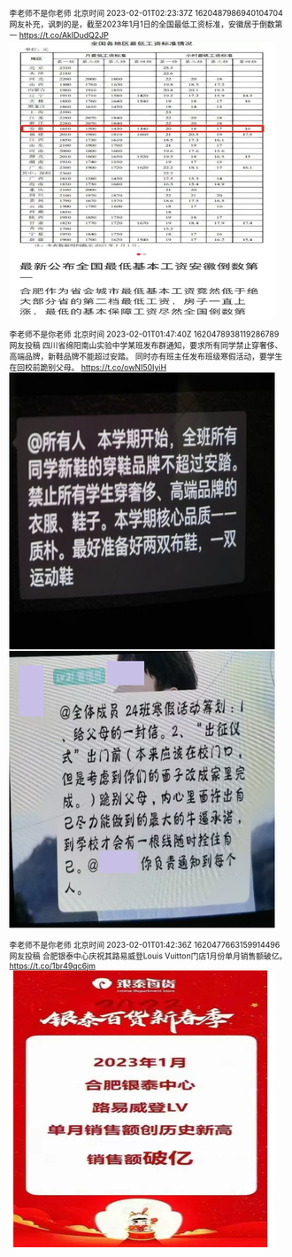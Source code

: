 李老师不是你老师 北京时间 2023-02-01T02:23:37Z 1620487986940104704<br>网友补充，讽刺的是，截至2023年1月1日的全国最低工资标准，安徽居于倒数第一 https://t.co/AkIDudQ2JP<br><img src='/temp/image/2023/x-Month-2/1620487986940104704_0.jpg' width='480' height='500'><br><br>李老师不是你老师 北京时间 2023-02-01T01:47:40Z 1620478938119286789<br>网友投稿
四川省绵阳南山实验中学某班发布群通知，要求所有同学禁止穿奢侈、高端品牌，新鞋品牌不能超过安踏。
同时亦有班主任发布班级寒假活动，要学生在回校前跪别父母。 https://t.co/owNI50IyiH<br><img src='/temp/image/2023/x-Month-2/1620478938119286789_0.jpg' width='480' height='500'><img src='/temp/image/2023/x-Month-2/1620478938119286789_1.jpg' width='480' height='500'><br><br>李老师不是你老师 北京时间 2023-02-01T01:42:36Z 1620477663159914496<br>网友投稿
合肥银泰中心庆祝其路易威登Louis Vuitton门店1月份单月销售额破亿。 https://t.co/1br49qc6jm<br><img src='/temp/image/2023/x-Month-2/1620477663159914496_0.jpg' width='480' height='500'><br><br>